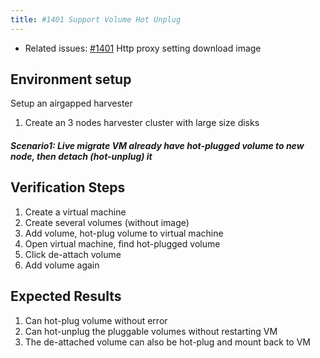 ```yaml
---
title: #1401 Support Volume Hot Unplug	
---
```


* Related issues: [#1401](https://github.com/harvester/harvester/issues/1401) Http proxy setting download image

## Environment setup
Setup an airgapped harvester
1. Create an 3 nodes harvester cluster with large size disks 

##### Scenario1: Live migrate VM already have hot-plugged volume to new node, then detach (hot-unplug) it

## Verification Steps
1. Create a virtual machine
2. Create several volumes (without image)
3. Add volume, hot-plug volume to virtual machine
4. Open virtual machine, find hot-plugged volume
5. Click de-attach volume
6. Add volume again

## Expected Results
1. Can hot-plug volume without error
2. Can hot-unplug the pluggable volumes without restarting VM
3. The de-attached volume can also be hot-plug and mount back to VM

